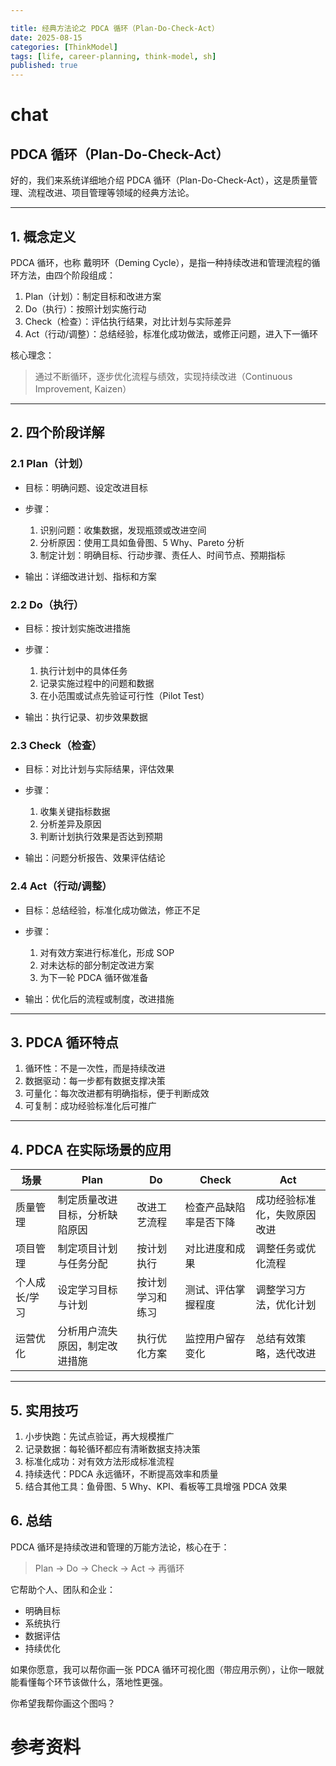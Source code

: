 ```yaml
---

title: 经典方法论之 PDCA 循环（Plan-Do-Check-Act）
date: 2025-08-15
categories: [ThinkModel]
tags: [life, career-planning, think-model, sh]
published: true
---
```


# chat

## PDCA 循环（Plan-Do-Check-Act）

好的，我们来系统详细地介绍 PDCA 循环（Plan-Do-Check-Act），这是质量管理、流程改进、项目管理等领域的经典方法论。

---

## 1. 概念定义

PDCA 循环，也称 戴明环（Deming Cycle），是指一种持续改进和管理流程的循环方法，由四个阶段组成：

1. Plan（计划）：制定目标和改进方案
2. Do（执行）：按照计划实施行动
3. Check（检查）：评估执行结果，对比计划与实际差异
4. Act（行动/调整）：总结经验，标准化成功做法，或修正问题，进入下一循环

核心理念：

> 通过不断循环，逐步优化流程与绩效，实现持续改进（Continuous Improvement, Kaizen）

---

## 2. 四个阶段详解

### 2.1 Plan（计划）

* 目标：明确问题、设定改进目标
* 步骤：

  1. 识别问题：收集数据，发现瓶颈或改进空间
  2. 分析原因：使用工具如鱼骨图、5 Why、Pareto 分析
  3. 制定计划：明确目标、行动步骤、责任人、时间节点、预期指标
* 输出：详细改进计划、指标和方案

### 2.2 Do（执行）

* 目标：按计划实施改进措施
* 步骤：

  1. 执行计划中的具体任务
  2. 记录实施过程中的问题和数据
  3. 在小范围或试点先验证可行性（Pilot Test）
* 输出：执行记录、初步效果数据

### 2.3 Check（检查）

* 目标：对比计划与实际结果，评估效果
* 步骤：

  1. 收集关键指标数据
  2. 分析差异及原因
  3. 判断计划执行效果是否达到预期
* 输出：问题分析报告、效果评估结论

### 2.4 Act（行动/调整）

* 目标：总结经验，标准化成功做法，修正不足
* 步骤：

  1. 对有效方案进行标准化，形成 SOP
  2. 对未达标的部分制定改进方案
  3. 为下一轮 PDCA 循环做准备
* 输出：优化后的流程或制度，改进措施

---

## 3. PDCA 循环特点

1. 循环性：不是一次性，而是持续改进
2. 数据驱动：每一步都有数据支撑决策
3. 可量化：每次改进都有明确指标，便于判断成效
4. 可复制：成功经验标准化后可推广

---

## 4. PDCA 在实际场景的应用

| 场景          | Plan            | Do       | Check       | Act            |
| ----------- | --------------- | -------- | ----------- | -------------- |
| 质量管理    | 制定质量改进目标，分析缺陷原因 | 改进工艺流程   | 检查产品缺陷率是否下降 | 成功经验标准化，失败原因改进 |
| 项目管理    | 制定项目计划与任务分配     | 按计划执行    | 对比进度和成果     | 调整任务或优化流程      |
| 个人成长/学习 | 设定学习目标与计划       | 按计划学习和练习 | 测试、评估掌握程度   | 调整学习方法，优化计划    |
| 运营优化    | 分析用户流失原因，制定改进措施 | 执行优化方案   | 监控用户留存变化    | 总结有效策略，迭代改进    |

---

## 5. 实用技巧

1. 小步快跑：先试点验证，再大规模推广
2. 记录数据：每轮循环都应有清晰数据支持决策
3. 标准化成功：对有效方法形成标准流程
4. 持续迭代：PDCA 永远循环，不断提高效率和质量
5. 结合其他工具：鱼骨图、5 Why、KPI、看板等工具增强 PDCA 效果

## 6. 总结

PDCA 循环是持续改进和管理的万能方法论，核心在于：

> Plan → Do → Check → Act → 再循环

它帮助个人、团队和企业：

* 明确目标
* 系统执行
* 数据评估
* 持续优化

如果你愿意，我可以帮你画一张 PDCA 循环可视化图（带应用示例），让你一眼就能看懂每个环节该做什么，落地性更强。

你希望我帮你画这个图吗？


# 参考资料

